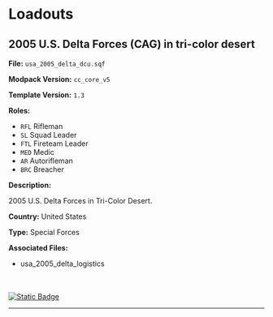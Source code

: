 # Loadouts

## 2005 U.S. Delta Forces (CAG) in tri-color desert
**File:** `usa_2005_delta_dcu.sqf`

**Modpack Version:** `cc_core_v5`

**Template Version:** `1.3`

**Roles:** 
- `RFL` Rifleman
- `SL` Squad Leader
- `FTL` Fireteam Leader
- `MED` Medic
- `AR` Autorifleman
- `BRC` Breacher

**Description:**
<!-- Description -->
2005 U.S. Delta Forces in Tri-Color Desert.

<!-- File Meta Data e.g. **Country:** Russia -->
**Country:** United States

**Type:** Special Forces

**Associated Files:**
- usa_2005_delta_logistics
<!-- List of templates associated with this e.g. garage and logistics templates -->
<br/>
<br/>
<a href="https://raw.githubusercontent.com/clustermod/HCMF3-Loadouts/master/loadouts/united_states/loadouts/usa_2005_delta_dcu.sqf">
  <img alt="Static Badge" src="https://img.shields.io/badge/File-Download_(CTRL_%2B_S)-orange?style=flat-square">
</a>

---